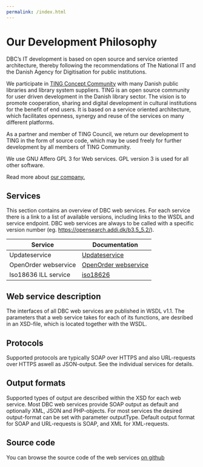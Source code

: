 ```yaml
---
permalink: /index.html
---
```

# Our Development Philosophy
DBC’s IT development is based on open source and service oriented
architecture, thereby following the recommendations of The National
IT and the Danish Agency for Digitisation for public institutions.

We participate in [TING Concept Community](http://www.ting.dk/) with many
Danish public libraries and library system suppliers. TING is an open
source community for user driven development in the Danish library sector.
The vision is to promote cooperation, sharing and digital development in
cultural institutions for the benefit of end users. It is based on a
service oriented architecture, which facilitates openness, synergy and
reuse of the services on many different platforms.

As a partner and member of TING Council, we return our development to TING
in the form of source code, which may be used freely for
further development by all members of TING Community.

We use GNU Affero GPL 3 for Web services. GPL version 3 is used for all other software.

Read more about [our company.](http://www.dbc.dk/english)

## Services
This section contains an overview of DBC web services. For each service
there is a link to a list of available versions, including links to the
WSDL and service endpoint. DBC web services are always to be called with a
specific version number (eg. https://opensearch.addi.dk/b3.5_5.2/).

| Service              | Documentation                                         |
|----------------------|-------------------------------------------------------| 
| Updateservice        | [Updateservice](/updateservice/Home.md)               |
| OpenOrder webservice | [OpenOrder webservice](/OpenOrder-webservice/Home.md) |
| Iso18636 ILL service | [iso18626](iso18636/Home.md)                          |


## Web service description
The interfaces of all DBC web services are published in WSDL v1.1. The
parameters that a web service takes for each of its functions, are desribed
in an XSD-file, which is located together with the WSDL. 

## Protocols
Supported protocols are typically SOAP over HTTPS and also URL-requests
over HTTPS aswell as JSON-output. See the individual services for details.

## Output formats
Supported types of output are described within the XSD for each web
service. Most DBC web services provide SOAP output as default and
optionally XML, JSON and PHP-objects. For most services the desired
output-format can be set with parameter outputType. Default output format
for SOAP and URL-requests is SOAP, and XML for XML-requests.

## Source code
You can browse the source code of the web services [on github](http://github.com/DBCDK)


